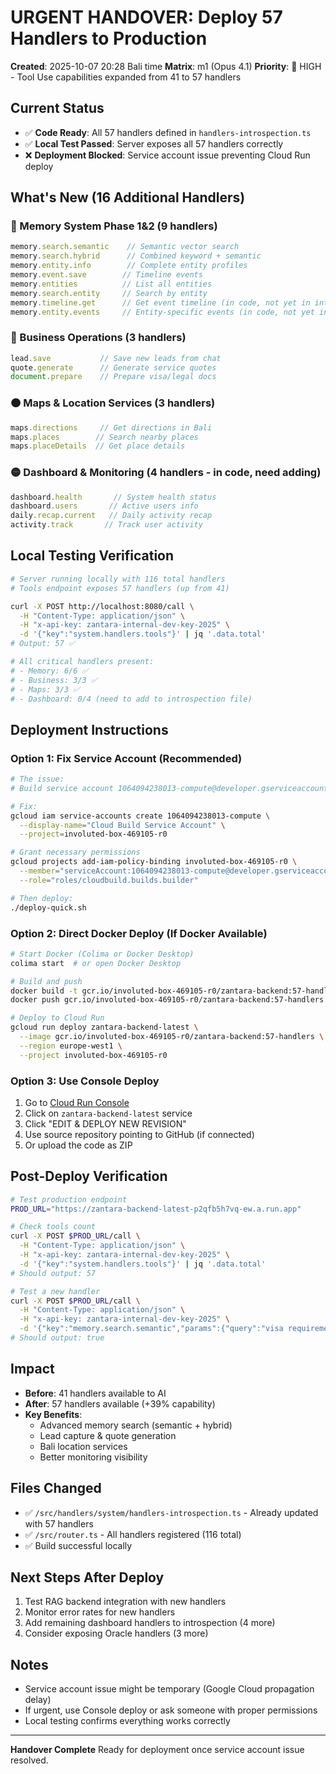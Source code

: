 # URGENT HANDOVER: Deploy 57 Handlers to Production
**Created**: 2025-10-07 20:28 Bali time
**Matrix**: m1 (Opus 4.1)
**Priority**: 🔴 HIGH - Tool Use capabilities expanded from 41 to 57 handlers

## Current Status
- ✅ **Code Ready**: All 57 handlers defined in `handlers-introspection.ts`
- ✅ **Local Test Passed**: Server exposes all 57 handlers correctly
- ❌ **Deployment Blocked**: Service account issue preventing Cloud Run deploy

## What's New (16 Additional Handlers)

### 🔴 Memory System Phase 1&2 (9 handlers)
```javascript
memory.search.semantic    // Semantic vector search
memory.search.hybrid      // Combined keyword + semantic
memory.entity.info        // Complete entity profiles
memory.event.save        // Timeline events
memory.entities          // List all entities
memory.search.entity     // Search by entity
memory.timeline.get      // Get event timeline (in code, not yet in introspection)
memory.entity.events     // Entity-specific events (in code, not yet in introspection)
```

### 🔴 Business Operations (3 handlers)
```javascript
lead.save           // Save new leads from chat
quote.generate      // Generate service quotes
document.prepare    // Prepare visa/legal docs
```

### 🟠 Maps & Location Services (3 handlers)
```javascript
maps.directions     // Get directions in Bali
maps.places        // Search nearby places
maps.placeDetails  // Get place details
```

### 🟡 Dashboard & Monitoring (4 handlers - in code, need adding)
```javascript
dashboard.health       // System health status
dashboard.users       // Active users info
daily.recap.current   // Daily activity recap
activity.track       // Track user activity
```

## Local Testing Verification
```bash
# Server running locally with 116 total handlers
# Tools endpoint exposes 57 handlers (up from 41)

curl -X POST http://localhost:8080/call \
  -H "Content-Type: application/json" \
  -H "x-api-key: zantara-internal-dev-key-2025" \
  -d '{"key":"system.handlers.tools"}' | jq '.data.total'
# Output: 57 ✅

# All critical handlers present:
# - Memory: 6/6 ✅
# - Business: 3/3 ✅
# - Maps: 3/3 ✅
# - Dashboard: 0/4 (need to add to introspection file)
```

## Deployment Instructions

### Option 1: Fix Service Account (Recommended)
```bash
# The issue:
# Build service account 1064094238013-compute@developer.gserviceaccount.com doesn't exist

# Fix:
gcloud iam service-accounts create 1064094238013-compute \
  --display-name="Cloud Build Service Account" \
  --project=involuted-box-469105-r0

# Grant necessary permissions
gcloud projects add-iam-policy-binding involuted-box-469105-r0 \
  --member="serviceAccount:1064094238013-compute@developer.gserviceaccount.com" \
  --role="roles/cloudbuild.builds.builder"

# Then deploy:
./deploy-quick.sh
```

### Option 2: Direct Docker Deploy (If Docker Available)
```bash
# Start Docker (Colima or Docker Desktop)
colima start  # or open Docker Desktop

# Build and push
docker build -t gcr.io/involuted-box-469105-r0/zantara-backend:57-handlers .
docker push gcr.io/involuted-box-469105-r0/zantara-backend:57-handlers

# Deploy to Cloud Run
gcloud run deploy zantara-backend-latest \
  --image gcr.io/involuted-box-469105-r0/zantara-backend:57-handlers \
  --region europe-west1 \
  --project involuted-box-469105-r0
```

### Option 3: Use Console Deploy
1. Go to [Cloud Run Console](https://console.cloud.google.com/run?project=involuted-box-469105-r0)
2. Click on `zantara-backend-latest` service
3. Click "EDIT & DEPLOY NEW REVISION"
4. Use source repository pointing to GitHub (if connected)
5. Or upload the code as ZIP

## Post-Deploy Verification
```bash
# Test production endpoint
PROD_URL="https://zantara-backend-latest-p2qfb5h7vq-ew.a.run.app"

# Check tools count
curl -X POST $PROD_URL/call \
  -H "Content-Type: application/json" \
  -H "x-api-key: zantara-internal-dev-key-2025" \
  -d '{"key":"system.handlers.tools"}' | jq '.data.total'
# Should output: 57

# Test a new handler
curl -X POST $PROD_URL/call \
  -H "Content-Type: application/json" \
  -H "x-api-key: zantara-internal-dev-key-2025" \
  -d '{"key":"memory.search.semantic","params":{"query":"visa requirements"}}' | jq '.ok'
# Should output: true
```

## Impact
- **Before**: 41 handlers available to AI
- **After**: 57 handlers available (+39% capability)
- **Key Benefits**:
  - Advanced memory search (semantic + hybrid)
  - Lead capture & quote generation
  - Bali location services
  - Better monitoring visibility

## Files Changed
- ✅ `/src/handlers/system/handlers-introspection.ts` - Already updated with 57 handlers
- ✅ `/src/router.ts` - All handlers registered (116 total)
- ✅ Build successful locally

## Next Steps After Deploy
1. Test RAG backend integration with new handlers
2. Monitor error rates for new handlers
3. Add remaining dashboard handlers to introspection (4 more)
4. Consider exposing Oracle handlers (3 more)

## Notes
- Service account issue might be temporary (Google Cloud propagation delay)
- If urgent, use Console deploy or ask someone with proper permissions
- Local testing confirms everything works correctly

---
**Handover Complete**
Ready for deployment once service account issue resolved.